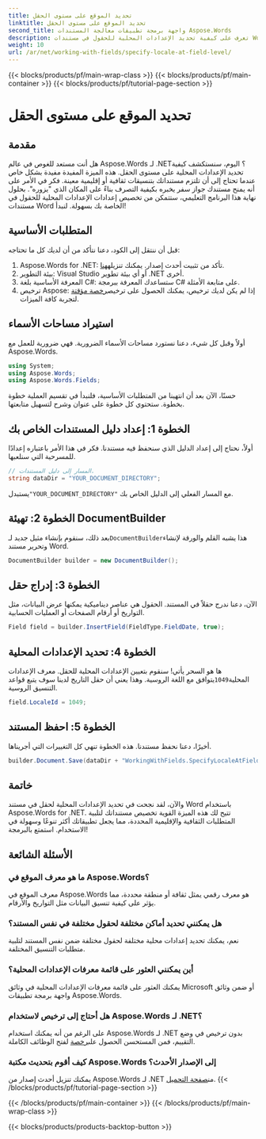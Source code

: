 ```yaml
---
title: تحديد الموقع على مستوى الحقل
linktitle: تحديد الموقع على مستوى الحقل
second_title: واجهة برمجة تطبيقات معالجة المستندات Aspose.Words
description: تعرف على كيفية تحديد الإعدادات المحلية للحقول في مستندات Word باستخدام Aspose.Words for .NET. اتبع دليلنا لتخصيص تنسيق مستندك بسهولة.
weight: 10
url: /ar/net/working-with-fields/specify-locale-at-field-level/
---
```


{{< blocks/products/pf/main-wrap-class >}}
{{< blocks/products/pf/main-container >}}
{{< blocks/products/pf/tutorial-page-section >}}

# تحديد الموقع على مستوى الحقل

## مقدمة

هل أنت مستعد للغوص في عالم Aspose.Words لـ .NET؟ اليوم، سنستكشف كيفية تحديد الإعدادات المحلية على مستوى الحقل. هذه الميزة المفيدة مفيدة بشكل خاص عندما تحتاج إلى أن تلتزم مستنداتك بتنسيقات ثقافية أو إقليمية معينة. فكر في الأمر على أنه يمنح مستندك جواز سفر يخبره بكيفية التصرف بناءً على المكان الذي "يزوره". بحلول نهاية هذا البرنامج التعليمي، ستتمكن من تخصيص إعدادات الإعدادات المحلية للحقول في مستندات Word الخاصة بك بسهولة. لنبدأ!

## المتطلبات الأساسية

قبل أن ننتقل إلى الكود، دعنا نتأكد من أن لديك كل ما تحتاجه:

1.  Aspose.Words for .NET: تأكد من تثبيت أحدث إصدار. يمكنك تنزيله[هنا](https://releases.aspose.com/words/net/).
2. بيئة التطوير: Visual Studio أو أي بيئة تطوير .NET أخرى.
3. المعرفة الأساسية بلغة C#: ستساعدك المعرفة ببرمجة C# على متابعة الأمثلة.
4. ترخيص Aspose: إذا لم يكن لديك ترخيص، يمكنك الحصول على ترخيص[رخصة مؤقتة](https://purchase.aspose.com/temporary-license/) لتجربة كافة الميزات.

## استيراد مساحات الأسماء

أولاً وقبل كل شيء، دعنا نستورد مساحات الأسماء الضرورية. فهي ضرورية للعمل مع Aspose.Words.

```csharp
using System;
using Aspose.Words;
using Aspose.Words.Fields;
```

حسنًا، الآن بعد أن انتهينا من المتطلبات الأساسية، فلنبدأ في تقسيم العملية خطوة بخطوة. ستحتوي كل خطوة على عنوان وشرح لتسهيل متابعتها.

## الخطوة 1: إعداد دليل المستندات الخاص بك

أولاً، نحتاج إلى إعداد الدليل الذي سنحفظ فيه مستندنا. فكر في هذا الأمر باعتباره إعدادًا للمسرحية التي سنلعبها.

```csharp
// المسار إلى دليل المستندات.
string dataDir = "YOUR_DOCUMENT_DIRECTORY";
```

 يستبدل`"YOUR_DOCUMENT_DIRECTORY"` مع المسار الفعلي إلى الدليل الخاص بك.

## الخطوة 2: تهيئة DocumentBuilder

 بعد ذلك، سنقوم بإنشاء مثيل جديد لـ`DocumentBuilder`هذا يشبه القلم والورقة لإنشاء وتحرير مستند Word.

```csharp
DocumentBuilder builder = new DocumentBuilder();
```

## الخطوة 3: إدراج حقل

الآن، دعنا ندرج حقلاً في المستند. الحقول هي عناصر ديناميكية يمكنها عرض البيانات، مثل التواريخ أو أرقام الصفحات أو العمليات الحسابية.

```csharp
Field field = builder.InsertField(FieldType.FieldDate, true);
```

## الخطوة 4: تحديد الإعدادات المحلية

 ها هو السحر يأتي! سنقوم بتعيين الإعدادات المحلية للحقل. معرف الإعدادات المحلية`1049`يتوافق مع اللغة الروسية. وهذا يعني أن حقل التاريخ لدينا سوف يتبع قواعد التنسيق الروسية.

```csharp
field.LocaleId = 1049;
```

## الخطوة 5: احفظ المستند

أخيرًا، دعنا نحفظ مستندنا. هذه الخطوة تنهي كل التغييرات التي أجريناها.

```csharp
builder.Document.Save(dataDir + "WorkingWithFields.SpecifyLocaleAtFieldLevel.docx");
```

## خاتمة

والآن، لقد نجحت في تحديد الإعدادات المحلية لحقل في مستند Word باستخدام Aspose.Words for .NET. تتيح لك هذه الميزة القوية تخصيص مستنداتك لتلبية المتطلبات الثقافية والإقليمية المحددة، مما يجعل تطبيقاتك أكثر تنوعًا وسهولة في الاستخدام. استمتع بالبرمجة!

## الأسئلة الشائعة

### ما هو معرف الموقع في Aspose.Words؟

معرف الموقع في Aspose.Words هو معرف رقمي يمثل ثقافة أو منطقة محددة، مما يؤثر على كيفية تنسيق البيانات مثل التواريخ والأرقام.

### هل يمكنني تحديد أماكن مختلفة لحقول مختلفة في نفس المستند؟

نعم، يمكنك تحديد إعدادات محلية مختلفة لحقول مختلفة ضمن نفس المستند لتلبية متطلبات التنسيق المختلفة.

### أين يمكنني العثور على قائمة معرفات الإعدادات المحلية؟

يمكنك العثور على قائمة معرفات الإعدادات المحلية في وثائق Microsoft أو ضمن وثائق واجهة برمجة تطبيقات Aspose.Words.

### هل أحتاج إلى ترخيص لاستخدام Aspose.Words لـ .NET؟

 على الرغم من أنه يمكنك استخدام Aspose.Words لـ .NET بدون ترخيص في وضع التقييم، فمن المستحسن الحصول على[رخصة](https://purchase.aspose.com/buy) لفتح الوظائف الكاملة.

### كيف أقوم بتحديث مكتبة Aspose.Words إلى الإصدار الأحدث؟

 يمكنك تنزيل أحدث إصدار من Aspose.Words لـ .NET من[صفحة التحميل](https://releases.aspose.com/words/net/).
{{< /blocks/products/pf/tutorial-page-section >}}

{{< /blocks/products/pf/main-container >}}
{{< /blocks/products/pf/main-wrap-class >}}

{{< blocks/products/products-backtop-button >}}
